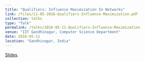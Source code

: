 ```yaml
---
title: "Qualifiers: Influence Maximization In Networks"
link: /files/11-05-2016-Qualifiers-Influence-Maximization.pdf
collection: talks
type: "Talk"
permalink: /talks/2016-05-11-Qualifiers-Influence-Maximization
venue: "IIT Gandhinagar, Computer Science Department"
date: 2016-05-11
location: "Gandhinagar, India"
---
```

[Slides](../files/11-05-2016-Qualifiers-Influence-Maximization.pdf).


